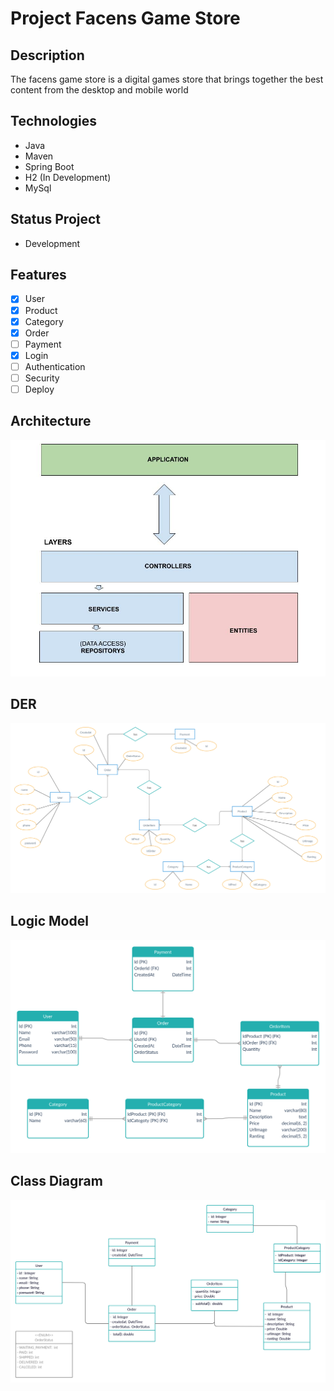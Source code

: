 # Project Facens Game Store

## Description

The facens game store is a digital games store that brings together the best content from the desktop and mobile world

## Technologies
 - Java
 - Maven
 - Spring Boot
 - H2 (In Development)
 - MySql

## Status Project

- Development

## Features
- [x] User
- [x] Product
- [x] Category
- [x] Order
- [ ] Payment
- [x] Login
- [ ] Authentication
- [ ] Security
- [ ] Deploy

## Architecture
![](docs/architecture.jpg)

## DER
![](docs/der.jpg)

## Logic Model
![](docs/logic.jpg)

## Class Diagram
![](docs/diagram.jpg)
